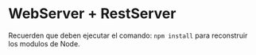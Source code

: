 # WebServer + RestServer

Recuerden que deben ejecutar el comando:
```npm install```
para reconstruir los modulos de Node.
